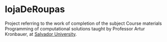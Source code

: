 # lojaDeRoupas

Project referring to the work of completion of the subject Course materials Programming of computational solutions taught by Professor Artur Kronbauer, at <a href="https://www.unifacs.br">Salvador University</a>.

